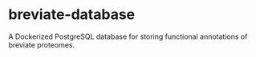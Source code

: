 # breviate-database
A Dockerized PostgreSQL database for storing functional annotations of breviate proteomes.
